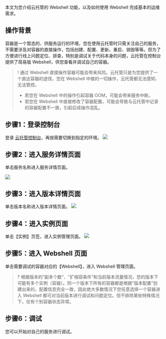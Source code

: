 本文为您介绍云托管的 Webshell 功能，以及如何使用 Webshell 完成基本的运维需求。

## 操作背景

容器是一个暂态的、供服务运行的环境，您在使用云托管时只需关注自己的服务，不需要涉及对容器的直接操作，包括创建、配置、更新、重启、销毁等等。但为了方便进行线上问题定位、排查，特别是调试关于代码本身的问题，云托管在控制台提供了简易版 Webshell，供您查看并调试自己的容器。

>! 通过 Webshell 直接操作容器可能会带来风险。云托管只是为您提供了一个直达容器的途径，您在 Webshell 中做的一切操作，云托管都无法感知、无法管控。
> 
> - 若您在 Webshell 中的操作引起容器 OOM，可能会带来服务中断。
> - 若您在 Webshell 中直接修改了容器配置，可能会导致与云托管中记录的容器配置不一致，引起后续操作混乱。

## 步骤1：登录控制台

登录 [云托管控制台](https://console.cloud.tencent.com/tcb/service)，再按需要切换到指定的环境。
![](https://main.qcloudimg.com/raw/38110b543ebe9c38b0e25370b1dfaf3a.png)

## 步骤2：进入服务详情页面

单击服务名称进入服务详情页面。

![](https://main.qcloudimg.com/raw/0f5797a3dec470fe211e1e47a05cecbd.jpg)

## 步骤3：进入版本详情页面

单击版本名称进入版本详情页面。
![](https://main.qcloudimg.com/raw/6e5ceb94a9c2839fbc7f5e23117b968c.png)

## 步骤4：进入实例页面

单击【实例】页签，进入实例管理页面。
![](https://main.qcloudimg.com/raw/4de5df20f7e9930a03cf198e6667a231.png)

## 步骤5：进入 Webshell 页面

单击需要调试的容器对应的【Webshell】，进入 Webshell 管理页面。

>? 根据版本的“副本个数”、“扩缩容条件”和当前版本流量情况，您的版本下可能有多个实例（容器）。同一个版本下所有的容器都是根据“版本配置”创建出来的，配置信息完全一致，因此绝大多数情况下您任意选择一个容器进入 Webshell 都可对当前版本进行调试和问题定位。但不排除某些特殊情况下，仅有个别容器状态异常。

## 步骤6：调试

您可以开始对自己的服务进行调试。

